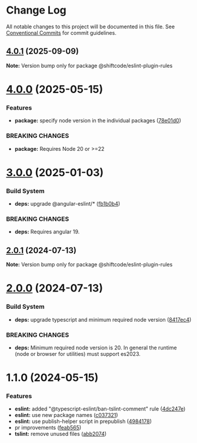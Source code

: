 # Change Log

All notable changes to this project will be documented in this file.
See [Conventional Commits](https://conventionalcommits.org) for commit guidelines.

## [4.0.1](https://github.com/shiftcode/sc-commons-public/compare/@shiftcode/eslint-plugin-rules@4.0.0...@shiftcode/eslint-plugin-rules@4.0.1) (2025-09-09)

**Note:** Version bump only for package @shiftcode/eslint-plugin-rules

# [4.0.0](https://github.com/shiftcode/sc-commons-public/compare/@shiftcode/eslint-plugin-rules@3.0.0...@shiftcode/eslint-plugin-rules@4.0.0) (2025-05-15)

### Features

- **package:** specify node version in the individual packages ([78e01d0](https://github.com/shiftcode/sc-commons-public/commit/78e01d0be016e22584a17e7c021cc1b4408c4d1f))

### BREAKING CHANGES

- **package:** Requires Node 20 or >=22

# [3.0.0](https://github.com/shiftcode/sc-commons-public/compare/@shiftcode/eslint-plugin-rules@2.0.1...@shiftcode/eslint-plugin-rules@3.0.0) (2025-01-03)

### Build System

- **deps:** upgrade @angular-eslint/\* ([fb1b0b4](https://github.com/shiftcode/sc-commons-public/commit/fb1b0b4161aaf9e23345ed543f598a5a4a79f7ba))

### BREAKING CHANGES

- **deps:** Requires angular 19.

## [2.0.1](https://github.com/shiftcode/sc-commons-public/compare/@shiftcode/eslint-plugin-rules@2.0.0...@shiftcode/eslint-plugin-rules@2.0.1) (2024-07-13)

**Note:** Version bump only for package @shiftcode/eslint-plugin-rules

# [2.0.0](https://github.com/shiftcode/sc-commons-public/compare/@shiftcode/eslint-plugin-rules@1.1.0...@shiftcode/eslint-plugin-rules@2.0.0) (2024-07-13)

### Build System

- **deps:** upgrade typescript and minimum required node version ([8417ec4](https://github.com/shiftcode/sc-commons-public/commit/8417ec403de6f33fa50caa96692a29c32c186b0e))

### BREAKING CHANGES

- **deps:** Minimum required node version is 20. In general the runtime (node or browser for utilities) must support es2023.

# 1.1.0 (2024-05-15)

### Features

- **eslint:** added "@typescript-eslint/ban-tslint-comment" rule ([4dc247e](https://github.com/shiftcode/sc-commons-public/commit/4dc247ef980dd8aed8546cab7711818c34c46e4e))
- **eslint:** use new package names ([c037321](https://github.com/shiftcode/sc-commons-public/commit/c037321a5a97cdd66a1d88cf7a482a80116da859))
- **eslint:** use publish-helper script in prepublish ([4984178](https://github.com/shiftcode/sc-commons-public/commit/498417879386b4d1a7a5dcb83995576d270b077a))
- pr improvements ([feab565](https://github.com/shiftcode/sc-commons-public/commit/feab5657bb50fb8a60036b512746e14c51c6aa6a))
- **tslint:** remove unused files ([abb2074](https://github.com/shiftcode/sc-commons-public/commit/abb2074c05b363ecff51473eff1a9feacfb534cc))
